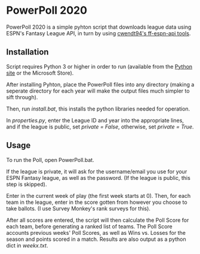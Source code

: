 # PowerPoll 2020
PowerPoll 2020 is a simple pyhton script that downloads league data using ESPN's Fantasy League API, in turn by using [cwendt94's ff-espn-api tools](https://github.com/cwendt94/ff-espn-api).
##  Installation

Script requires Python 3 or higher in order to run (available from the [Python site](https://www.python.org/downloads/) or the Microsoft Store).

After installing Pyhton, place the PowerPoll files into any directory (making a seperate directory for each year will make the output files much simpler to sift through).

Then, run *install.bat*, this installs the python libraries needed for operation.

In *properties.py*, enter the League ID and year into the appropriate lines, and if the league is public, set *private = False*, otherwise, set *private = True*.
## Usage

To run the Poll, open PowerPoll.bat.

If the league is private, it will ask for the username/email you use for your ESPN Fantasy league, as well as the password. (If the league is public, this step is skipped).

Enter in the current week of play (the first week starts at 0). Then, for each team in the league, enter in the score gotten from however you choose to take ballots. (I use Survey Monkey's rank surveys for this).

After all scores are entered, the script will then calculate the Poll Score for each team, before generating a ranked list of teams. The Poll Score accounts previous weeks' Poll Scores, as well as Wins vs. Losses for the season and points scored in a match.
Results are also output as a python dict in *weekx.txt*.
